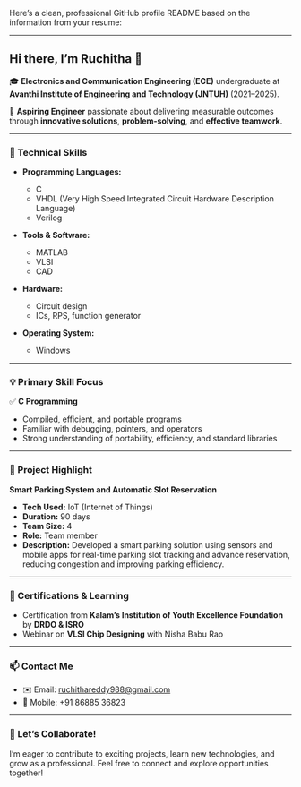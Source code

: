 
Here’s a clean, professional GitHub profile README based on the information from your resume:

---

## Hi there, I’m Ruchitha 👋

🎓 **Electronics and Communication Engineering (ECE)** undergraduate at **Avanthi Institute of Engineering and Technology (JNTUH)** (2021–2025).

🚀 **Aspiring Engineer** passionate about delivering measurable outcomes through **innovative solutions**, **problem-solving**, and **effective teamwork**.

---

### 🔧 Technical Skills

* **Programming Languages:**

  * C
  * VHDL (Very High Speed Integrated Circuit Hardware Description Language)
  * Verilog

* **Tools & Software:**

  * MATLAB
  * VLSI
  * CAD

* **Hardware:**

  * Circuit design
  * ICs, RPS, function generator

* **Operating System:**

  * Windows

---

### 💡 Primary Skill Focus

✅ **C Programming**

* Compiled, efficient, and portable programs
* Familiar with debugging, pointers, and operators
* Strong understanding of portability, efficiency, and standard libraries

---

### 📂 Project Highlight

**Smart Parking System and Automatic Slot Reservation**

* **Tech Used:** IoT (Internet of Things)
* **Duration:** 90 days
* **Team Size:** 4
* **Role:** Team member
* **Description:** Developed a smart parking solution using sensors and mobile apps for real-time parking slot tracking and advance reservation, reducing congestion and improving parking efficiency.

---

### 🌱 Certifications & Learning

* Certification from **Kalam’s Institution of Youth Excellence Foundation** by **DRDO & ISRO**
* Webinar on **VLSI Chip Designing** with Nisha Babu Rao

---

### 📫 Contact Me

* ✉️ Email: [ruchithareddy988@gmail.com](mailto:ruchithareddy988@gmail.com)
* 📱 Mobile: +91 86885 36823

---

### 🌟 Let’s Collaborate!

I’m eager to contribute to exciting projects, learn new technologies, and grow as a professional. Feel free to connect and explore opportunities together!

